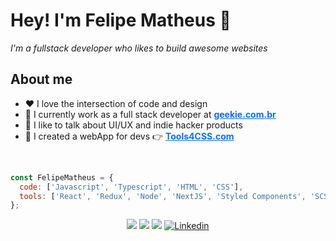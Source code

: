 # Hey! I'm Felipe Matheus 👋

<p>
  <em>
    I'm a fullstack developer who likes to build awesome websites
  </em>
</p>


## **About me**

- ❤️ I love the intersection of code and design
- 🚀 I currently work as a full stack developer at <a target="_blank" style="color: #096FFE; font-weight: 700" href="https://geekie.com.br"> geekie.com.br</a>
- 💬 I like to talk about UI/UX and indie hacker products
- 🦄 I created a webApp for devs 👉 <a target="_blank" style="color: #096FFE; font-weight: 700" href="https://tools4css.com"> Tools4CSS.com</a>

<br>

```javascript
const FelipeMatheus = {
  code: ['Javascript', 'Typescript', 'HTML', 'CSS'],
  tools: ['React', 'Redux', 'Node', 'NextJS', 'Styled Components', 'SCSS'],
};
```

<div align="center">

<a href="https://br.linkedin.com/in/gomestzx" target="_blank"><img src="https://img.shields.io/badge/-LinkedIn-%230077B5?style=for-the-badge&logo=linkedin&logoColor=white" target="_blank"></a>
<a href = "mailto:felipematheusdev@gmail.com"><img src="https://img.shields.io/badge/-Gmail-%23333?style=for-the-badge&logo=gmail&logoColor=white" target="_blank"></a>
<a href="https://instagram.com/itsfematheus" target="_blank"><img src="https://img.shields.io/badge/-Instagram-%23E4405F?style=for-the-badge&logo=instagram&logoColor=white" target="_blank"></a>
[![Linkedin](https://img.shields.io/static/v1?label=Portofolio&message=👈&style=for-the-badge&logo=Myspace&logoColor=white&color=red)](https://gomestzx.github.io/)

</div>
